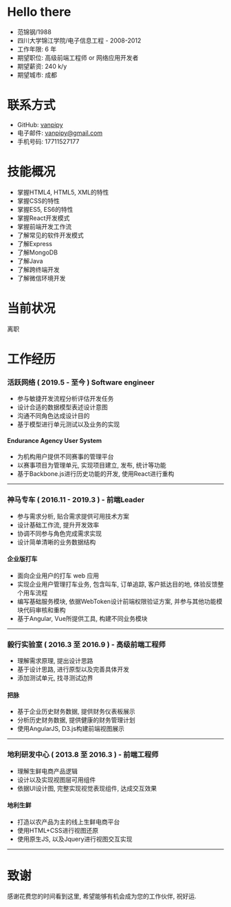 # Hello there
* 范锦钢/1988
* 四川大学锦江学院/电子信息工程 - 2008-2012
* 工作年限: 6 年
* 期望职位: 高级前端工程师 or 网络应用开发者
* 期望薪资: 240 k/y
* 期望城市: 成都

# 联系方式
* GitHub: [vanpipy](https://github.com/vanpipy)
* 电子邮件: <vanpipy@gmail.com>
* 手机号码: 17711527177

# 技能概况
* 掌握HTML4, HTML5, XML的特性
* 掌握CSS的特性
* 掌握ES5, ES6的特性
* 掌握React开发模式
* 掌握前端开发工作流
* 了解常见的软件开发模式
* 了解Express
* 了解MongoDB
* 了解Java
* 了解跨终端开发
* 了解微信环境开发

# 当前状况
离职

# 工作经历

### 活跃网络 ( 2019.5 - 至今 ) Software engineer

* 参与敏捷开发流程分析评估开发任务
* 设计合适的数据模型表述设计意图
* 沟通不同角色达成设计目的
* 基于模型进行单元测试以及业务的实现

#### Endurance Agency User System
* 为机构用户提供不同赛事的管理平台
* 以赛事项目为管理单元, 实现项目建立, 发布, 统计等功能
* 基于Backbone.js进行历史功能的开发, 使用React进行重构

---

### 神马专车 ( 2016.11 - 2019.3 ) - 前端Leader

* 参与需求分析, 贴合需求提供可用技术方案
* 设计基础工作流, 提升开发效率
* 协调不同参与角色完成需求实现
* 设计简单清晰的业务数据结构

#### 企业版打车
* 面向企业用户的打车 web 应用
* 实现企业用户管理打车业务, 包含叫车, 订单追踪, 客户抵达目的地, 体验反馈整个用车流程
* 编写基础服务模块, 依据WebToken设计前端权限验证方案, 并参与其他功能模块代码审核和重构
* 基于Angular, Vue所提供工具, 构建不同业务模块

---

### 毅行实验室 ( 2016.3 至 2016.9 ) - 高级前端工程师
* 理解需求原理, 提出设计思路
* 基于设计思路, 进行原型以及完善具体开发
* 添加测试单元, 找寻测试边界

#### 把脉
* 基于企业历史财务数据, 提供财务仪表板展示
* 分析历史财务数据, 提供健康的财务管理计划
* 使用AngularJS, D3.js构建前端视图展示

---

### 地利研发中心 ( 2013.8 至 2016.3 ) - 前端工程师

* 理解生鲜电商产品逻辑
* 设计以及实现视图层可用组件
* 依据UI设计图, 完整实现视觉表现组件, 达成交互效果

#### 地利生鲜
* 打造以农产品为主的线上生鲜电商平台
* 使用HTML+CSS进行视图还原
* 使用原生JS, 以及Jquery进行视图交互实现

---

# 致谢
感谢花费您的时间看到这里, 希望能够有机会成为您的工作伙伴, 祝好运.
